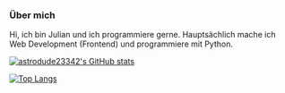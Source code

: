 ### Über mich

Hi, ich bin Julian und ich programmiere gerne.
Hauptsächlich mache ich Web Development (Frontend) und programmiere mit Python.

[![astrodude23342's GitHub stats](https://github-readme-stats.vercel.app/api?username=astrodude23342&show_icons=true&theme=merko)](https://github.com/anuraghazra/github-readme-stats)

[![Top Langs](https://github-readme-stats.vercel.app/api/top-langs/?username=astrodude23342&layout=compact)](https://github.com/anuraghazra/github-readme-stats's)
